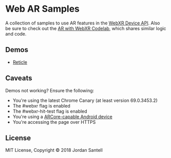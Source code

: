 # Web AR Samples

A collection of samples to use AR features in the [WebXR Device API](https://immersive-web.github.io/webxr/spec/). Also be sure to check out the [AR with WebXR Codelab](https://github.com/googlecodelabs/ar-with-webxr), which shares similar logic and code.

## Demos

* [Reticle](https://jsantell.github.io/web-ar-samples/reticle.html)

## Caveats

Demos not working? Ensure the following:

* You're using the latest Chrome Canary (at least version 69.0.3453.2)
* The #webxr flag is enabled
* The #webxr-hit-test flag is enabled
* You're using a [ARCore-capable Android device](https://developers.google.com/ar/discover/#supported_devices)
* You're accessing the page over HTTPS

## License

MIT License, Copyright © 2018 Jordan Santell
